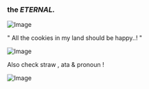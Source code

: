 ### the   _ETERNAL._




![Image](https://github.com/user-attachments/assets/8bbcc87f-6782-404d-bf8a-75152a22baf3)




" All the cookies in my land should be happy..! "






![Image](https://github.com/user-attachments/assets/b6973c92-7cde-48ad-b9b8-b854e7023046)







Also check straw , ata & pronoun !







![Image](https://github.com/user-attachments/assets/78a307ea-76a1-4d49-80f1-6817bd6338ea)
